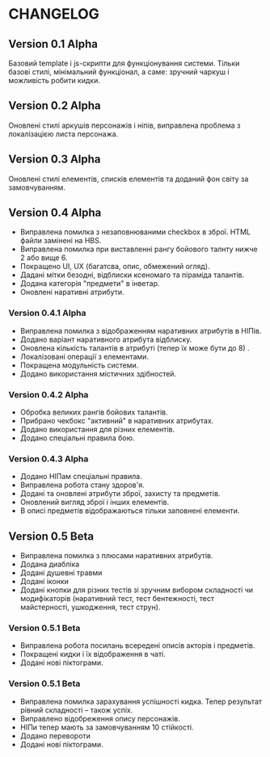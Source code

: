 # CHANGELOG

## Version 0.1 Alpha

Базовий template і js-скрипти для функціонування системи. Тільки базові стилі, мінімальний функціонал, а саме: зручний чаркуш і можливість робити кидки.

## Version 0.2 Alpha

Оновлені стилі аркушів персонажів і ніпів, виправлена проблема з локалізацією листа персонажа.

## Version 0.3 Alpha

Оновлені стилі елементів, списків елементів та доданий фон світу за замовчуванням.

## Version 0.4 Alpha

 - Виправлена помилка з незаповнюваними checkbox в зброї. HTML файли замінені на HBS.
 - Виправлена помилка при виставленні рангу бойового талнту нижче 2 або вище 6.
 - Покращено UI, UX (багатсва, опис, обмежений огляд).
 - Дадані мітки безодні, відблиски ксеномаго та піраміда талантів.
 - Додана категорія "предмети" в інветар.
 - Оновлені наративні атрибути.

### Version 0.4.1 Alpha

 - Виправлена помилка з відображенням наративних атрибутів в НІПів.
 - Додано варіант наративного атрибута відблиску.
 - Оновлена кількість талантів в атрибуті (тепер їх може бути до 8) .
 - Локалізовані операції з елементами.
 - Покращена модульність системи.
 - Додано використання містичних здібностей.

### Version 0.4.2 Alpha

 - Обробка великих рангів бойових талантів.
 - Прибрано чекбокс "активний" в наративних атрибутах.
 - Додано використання для різних елементів.
 - Додано спеціальні правила бою.

### Version 0.4.3 Alpha

 - Додано НІПам спеціальні правила.
 - Виправлена робота стану здоров'я.
 - Додані та оновлені атрибути зброї, захисту та предметів.
 - Оновлений вигляд зброї і інших елементів.
 - В описі предметів відображаються тільки заповнені елементи.

## Version 0.5 Beta

 - Виправлена помилка з плюсами наративних атрибутів.
 - Додана диабліка
 - Додані душевні травми
 - Додані іконки
 - Додані кнопки для різних тестів зі зручним вибором складності чи модифікаторів (наративний тест, тест бентежності, тест майстерності, ушкодження, тест струн).

### Version 0.5.1 Beta

 - Виправлена робота посилань всередені описів акторів і предметів.
 - Покращені кидки і їх відображення в чаті.
 - Додані нові піктограми.

### Version 0.5.1 Beta

 - Виправлена помилка зарахування успішності кидка. Тепер результат рівний складності – також успіх.
 - Виправлено відобреження опису персонажів.
 - НІПи тепер мають за замовчуванням 10 стійкості.
 - Додано перевороти
 - Додані нові піктограми.
